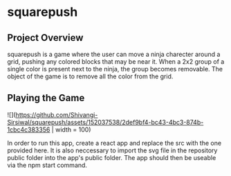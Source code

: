 # squarepush

## Project Overview

squarepush is a game where the user can move a ninja charecter around a grid, pushing any colored blocks that may be near it. When a 2x2 group of a single color is present next to the ninja, the group becomes removable. The object of the game is to remove all the color from the grid.

## Playing the Game

![](https://github.com/Shivangi-Sirsiwal/squarepush/assets/152037538/2def9bf4-bc43-4bc3-874b-1cbc4c383356 | width = 100)


In order to run this app, create a react app and replace the src with the one provided here. It is also neccessary to import the svg file in the repository public folder into the app's public folder. The app should then be useable via the npm start command.
